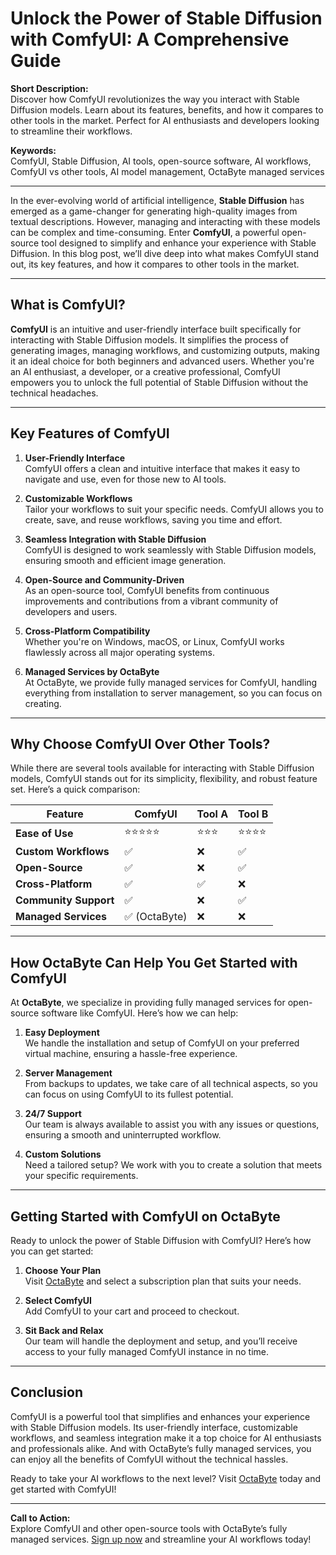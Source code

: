 # Unlock the Power of Stable Diffusion with ComfyUI: A Comprehensive Guide

**Short Description:**  
Discover how ComfyUI revolutionizes the way you interact with Stable Diffusion models. Learn about its features, benefits, and how it compares to other tools in the market. Perfect for AI enthusiasts and developers looking to streamline their workflows.

**Keywords:**  
ComfyUI, Stable Diffusion, AI tools, open-source software, AI workflows, ComfyUI vs other tools, AI model management, OctaByte managed services

---

In the ever-evolving world of artificial intelligence, **Stable Diffusion** has emerged as a game-changer for generating high-quality images from textual descriptions. However, managing and interacting with these models can be complex and time-consuming. Enter **ComfyUI**, a powerful open-source tool designed to simplify and enhance your experience with Stable Diffusion. In this blog post, we’ll dive deep into what makes ComfyUI stand out, its key features, and how it compares to other tools in the market.

---

## What is ComfyUI?

**ComfyUI** is an intuitive and user-friendly interface built specifically for interacting with Stable Diffusion models. It simplifies the process of generating images, managing workflows, and customizing outputs, making it an ideal choice for both beginners and advanced users. Whether you're an AI enthusiast, a developer, or a creative professional, ComfyUI empowers you to unlock the full potential of Stable Diffusion without the technical headaches.

---

## Key Features of ComfyUI

1. **User-Friendly Interface**  
   ComfyUI offers a clean and intuitive interface that makes it easy to navigate and use, even for those new to AI tools.

2. **Customizable Workflows**  
   Tailor your workflows to suit your specific needs. ComfyUI allows you to create, save, and reuse workflows, saving you time and effort.

3. **Seamless Integration with Stable Diffusion**  
   ComfyUI is designed to work seamlessly with Stable Diffusion models, ensuring smooth and efficient image generation.

4. **Open-Source and Community-Driven**  
   As an open-source tool, ComfyUI benefits from continuous improvements and contributions from a vibrant community of developers and users.

5. **Cross-Platform Compatibility**  
   Whether you're on Windows, macOS, or Linux, ComfyUI works flawlessly across all major operating systems.

6. **Managed Services by OctaByte**  
   At OctaByte, we provide fully managed services for ComfyUI, handling everything from installation to server management, so you can focus on creating.

---

## Why Choose ComfyUI Over Other Tools?

While there are several tools available for interacting with Stable Diffusion models, ComfyUI stands out for its simplicity, flexibility, and robust feature set. Here’s a quick comparison:

| Feature                | ComfyUI               | Tool A               | Tool B               |
|------------------------|-----------------------|----------------------|----------------------|
| **Ease of Use**        | ⭐⭐⭐⭐⭐              | ⭐⭐⭐                | ⭐⭐⭐⭐              |
| **Custom Workflows**   | ✅                    | ❌                   | ✅                   |
| **Open-Source**        | ✅                    | ❌                   | ✅                   |
| **Cross-Platform**     | ✅                    | ✅                   | ❌                   |
| **Community Support**  | ✅                    | ❌                   | ✅                   |
| **Managed Services**   | ✅ (OctaByte)         | ❌                   | ❌                   |

---

## How OctaByte Can Help You Get Started with ComfyUI

At **OctaByte**, we specialize in providing fully managed services for open-source software like ComfyUI. Here’s how we can help:

1. **Easy Deployment**  
   We handle the installation and setup of ComfyUI on your preferred virtual machine, ensuring a hassle-free experience.

2. **Server Management**  
   From backups to updates, we take care of all technical aspects, so you can focus on using ComfyUI to its fullest potential.

3. **24/7 Support**  
   Our team is always available to assist you with any issues or questions, ensuring a smooth and uninterrupted workflow.

4. **Custom Solutions**  
   Need a tailored setup? We work with you to create a solution that meets your specific requirements.

---

## Getting Started with ComfyUI on OctaByte

Ready to unlock the power of Stable Diffusion with ComfyUI? Here’s how you can get started:

1. **Choose Your Plan**  
   Visit [OctaByte](https://octabyte.io) and select a subscription plan that suits your needs.

2. **Select ComfyUI**  
   Add ComfyUI to your cart and proceed to checkout.

3. **Sit Back and Relax**  
   Our team will handle the deployment and setup, and you’ll receive access to your fully managed ComfyUI instance in no time.

---

## Conclusion

ComfyUI is a powerful tool that simplifies and enhances your experience with Stable Diffusion models. Its user-friendly interface, customizable workflows, and seamless integration make it a top choice for AI enthusiasts and professionals alike. And with OctaByte’s fully managed services, you can enjoy all the benefits of ComfyUI without the technical hassles.

Ready to take your AI workflows to the next level? Visit [OctaByte](https://octabyte.io) today and get started with ComfyUI!

---

**Call to Action:**  
Explore ComfyUI and other open-source tools with OctaByte’s fully managed services. [Sign up now](https://octabyte.io) and streamline your AI workflows today!